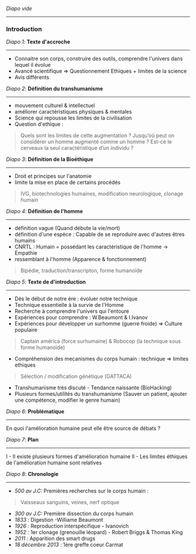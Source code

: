 _Diapo vide_

---
###   Introduction
_Diapo 1_: __Texte d'accroche__

---
* Connaitre son corps, construire des outils, comprendre l'univers dans lequel il évolue
* Avancé scientifique => Questionnement Ethiques + limites de la science
* Avis différents

_Diapo 2_: __Définition du transhumanisme__

---
* mouvement culturel & intellectuel
* améliorer caractéristiques physiques & mentales
* Science qui repousse les limites de la civilisation
* Question d'ethique :

>Quels sont les limites de cette augmentation ?
>Jusqu’où peut on considérer un homme augmenté comme un homme ? 
>Est-ce le cerveaux la seul caractéristique d’un individu ?

_Diapo 3_: __Définition de la Bioéthique__

---
* Droit et principes sur l'anatomie
* limite la mise en place de certains procédés

> IVG, biotechnologies humaines, modification neurologique, clonage humain

_Diapo 4_: __Définition de l'homme__

---
* définition vague (Quand débute la vie/mort)
* définition d'une espèce : Capable de se reproduire avec d'autres êtres humains
* CNRTL : Humain = possédant les caractéristique de l'homme -> Empathie
* ressemblant à l'homme (Apparence & fonctionnement)

> Bipédie, traduction/transcripton, forme humanoïde

_Diapo 5_: __Texte de d'introduction__

---
* Dès le début de notre ère : évoluer notre technique
* Technique essentielle à la survie de l'Homme
* Recherche à comprendre l'univers qui l'entoure
* Expériences pour comprendre : W.Beaumont & I.Ivanov
* Expériences pour développer un surhomme (guerre froide) => Culture populaire

> Captain américa (force surhumaine) & Robocop (la technique sous forme humanoïde)

* Compréhension des mecanismes du corps humain : technique => limites ethiques

> Sélection / modification génétique (GATTACA)

* Transhumanisme très discuté - Tendance naissante (BioHacking)
* Plusieurs formes/utilités du transhumanisme (Sauver un patient, ajouter une compétence, modifier le genre humain)

_Diapo 6_: __Problématique__

---
En quoi l'amélioration humaine peut elle être source de débats ?

_Diapo 7_: __Plan__

---
  I - Il existe plusieurs formes d'amélioration humaine
  II - Les limites éthiques de l'amélioration humaine sont relatives

_Diapo 8_: __Chronologie__

---
* _500 av J.C:_ Premières recherches sur le corps humain :

> Vaisseaux sanguins, veines, nerf optique

* _300 av J.C:_ Première dissection du corps humain
* _1833 :_ Digestion  -Williame Beaumont
* _1926 :_ Reproduction interspécifique - Ivanovich
* _1952 :_ 1er clonage (grenouille léopard) - Robert Briggs & Thomas King
* _2011 :_ Apparition des smart drugs
* _18 décembre 2013 :_ 1ère greffe coeur Carmat